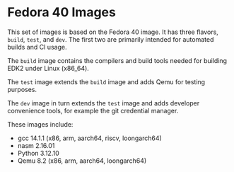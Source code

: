 # Fedora 40 Images

This set of images is based on the Fedora 40 image.
It has three flavors, `build`, `test`, and `dev`.
The first two are primarily intended for automated builds
and CI usage.

The `build` image contains the compilers and build tools
needed for building EDK2 under Linux (x86_64).

The `test` image extends the `build` image and adds Qemu for
testing purposes.

The `dev` image in turn extends the `test` image and adds developer
convenience tools, for example the git credential manager.

These images include:
- gcc 14.1.1 (x86, arm, aarch64, riscv, loongarch64)
- nasm 2.16.01
- Python 3.12.10
- Qemu 8.2 (x86, arm, aarch64, loongarch64)
